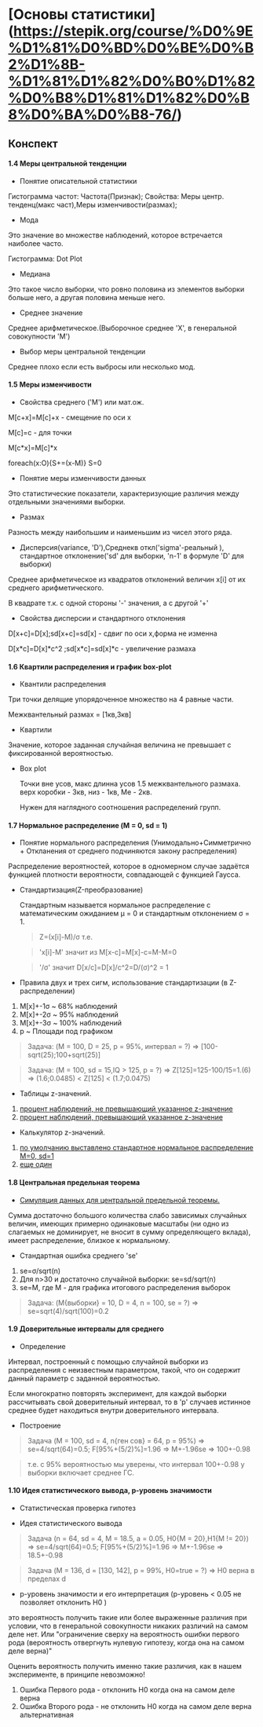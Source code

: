 # [Основы статистики] (https://stepik.org/course/%D0%9E%D1%81%D0%BD%D0%BE%D0%B2%D1%8B-%D1%81%D1%82%D0%B0%D1%82%D0%B8%D1%81%D1%82%D0%B8%D0%BA%D0%B8-76/)

## Конспект

#### 1.4 Меры центральной тенденции

- Понятие описательной статистики

 Гистограмма частот: Частота(Признак); Свойства: Меры центр. тенденц(макс част),Меры изменчивости(размах);

- Мода

 Это значение во множестве наблюдений, которое встречается наиболее часто.
 
 Гистограмма: Dot Plot

- Медиана

 Это такое число выборки, что ровно половина из элементов выборки больше него, а другая половина меньше него.

- Среднее значение

 Среднее арифметическое.(Выборочное среднее 'X', в генеральной совокупности 'M')

- Выбор меры центральной тенденции

 Среднее плохо если есть выбросы или несколько мод.

#### 1.5 Меры изменчивости

- Свойства среднего ('M') или мат.ож.

 M[c+x]=M[c]+x - смещение по оси x 
 
 M[c]=с - для точки
 
 M[c\*x]=M[c]\*x 

 foreach(x:O){S+=(x-M)} S=0 

- Понятие меры изменчивости данных

 Это статистические показатели, характеризующие различия между отдельными значениями выборки.

- Размах

 Разность между наибольшим и наименьшим из чисел этого ряда.

- Дисперсия(variance, 'D'),Среднекв откл('sigma'-реальный ), стандартное отклонение('sd' для выборки, 'n-1' в формуле 'D' для выборки)
 
 Среднее арифметическое из квадратов отклонений величин x[i] от их среднего арифметического.
 
 В квадрате т.к. с одной стороны '-' значения, а с другой '+'

- Свойства дисперсии и стандартного отклонения

 D[x+c]=D[x];sd[x+c]=sd[x] - сдвиг по оси x,форма не изменна
 
 D[x\*c]=D[x]\*c^2 ;sd[x\*c]=sd[x]\*c - увеличение размаха
 
#### 1.6 Квартили распределения и график box-plot

- Квантили распределения

 Три точки делящие упорядоченное множество на 4 равные части.
 
 Межквантельный размах = [1кв,3кв]

- Квартили

 Значение, которое заданная случайная величина не превышает с фиксированной вероятностью.

- Box plot
 
  Точки вне усов, макс длинна усов 1.5 межквантельного размаха. верх коробки - 3кв, низ - 1кв, Ме - 2кв.
  
  Нужен для наглядного соотношения распределений групп.

#### 1.7 Нормальное распределение (M = 0, sd = 1)

- Понятие нормального распределения (Унимодально+Симметрично + Откланения от среднего подчиняются закону распределения)

 Распределение вероятностей, которое в одномерном случае задаётся функцией плотности вероятности, совпадающей с функцией Гаусса.

- Стандартизация(Z-преобразование)

  Стандартным называется нормальное распределение с математическим ожиданием μ = 0 и стандартным отклонением σ = 1.
  
  > Z=(x[i]-M)/σ т.е. 
  
  > 'x[i]-M' значит из M[x-c]=M[x]-c=M-M=0
  
  > '/σ' значит D[x/c]=D[x]/c^2=D/(σ)^2 = 1

- Правила двух и трех сигм, использование стандартизации (в Z-распределении)

 1. M[x]+-1σ ~ 68% наблюдений
 2. M[x]+-2σ ~ 95% наблюдений
 3. M[x]+-3σ ~ 100% наблюдений
 4. p ~ Площади под графиком
 
 >Задача: (M = 100, D = 25, p = 95%, интервал = ?) => [100-sqrt(25);100+sqrt(25)]
 
 >Задача: (M = 100, sd = 15,IQ > 125, p = ?) => Z[125]=125-100/15=1.(6) => (1.6;0.0485) < Z[125] < (1.7;0.0475)
 
- Таблицы z-значений.
 1. [процент наблюдений, не превышающий указанное z-значение](http://www.stat.ufl.edu/~athienit/Tables/Ztable.pdf)
 2. [процент наблюдений, превышающий указанное z-значение](http://www.normaltable.com/ztable-righttailed.html) 
- Калькулятор z-значений.
 1. [по умолчанию выставлено стандартное нормальное распределение  M=0, sd=1](https://gallery.shinyapps.io/dist_calc/)
 2. [еще один](http://davidmlane.com/hyperstat/z_table.html)
 
#### 1.8 Центральная предельная теорема

- [Симуляция данных для центральной предельной теоремы.](https://gallery.shinyapps.io/CLT_mean/)

 Cумма достаточно большого количества слабо зависимых случайных величин, имеющих примерно одинаковые масштабы (ни одно из слагаемых не доминирует, не вносит в сумму определяющего вклада), имеет распределение, близкое к нормальному.
 
- Стандартная ошибка среднего 'se'
 1. se=σ/sqrt(n)
 2. Для n>30 и достаточно случайной выборки: se=sd/sqrt(n)
 3. se=M, где M - для графика итогового распределения выборок
 
 >Задача: (M{выборки} = 10, D = 4, n = 100, se = ?) => se=sqrt(4)/sqrt(100)=0.2
 
#### 1.9 Доверительные интервалы для среднего

- Определение

 Интервал, построенный с помощью случайной выборки из распределения с неизвестным параметром, такой, что он содержит данный параметр с заданной вероятностью.
 
 Если многократно повторять эксперимент, для каждой выборки рассчитывать свой доверительный интервал, то в 'p' случаев истинное среднее будет находиться внутри доверительного интервала.
 
- Построение
 >Задача (M = 100, sd = 4, n{ген сов} = 64, p = 95%) => se=4/sqrt(64)=0.5; F[95%+(5/2)%]=1.96 => M+-1.96se => 100+-0.98
 
 > т.е. с 95% вероятностью мы уверены, что интервал 100+-0.98 у выборки включает среднее ГС.
  
#### 1.10 Идея статистического вывода, p-уровень значимости

- Статистическая проверка гипотез


- Идея статистического вывода
 
 >Задача (n = 64,  sd = 4,   M = 18.5, a = 0.05, H0{M = 20},H1{M != 20}) => se=4/sqrt(64)=0.5; F[95%+(5/2)%]=1.96 => M+-1.96se => 18.5+-0.98
  
 >Задача (M = 136, d = [130, 142], p = 99%, H0=true = ?) => H0 верна в пределах d

- p-уровень значимости и его интерпретация (p-уровень < 0.05 не позволяет отклонить H0 )
 
 это вероятность получить такие или более выраженные различия при условии, что в генеральной совокупности никаких различий на самом деле нет. Или "ограничение сверху на вероятность ошибки первого рода (вероятность отвергнуть нулевую гипотезу, когда она на самом деле верна)"
 
 Оценить вероятность получить именно такие различия, как в нашем эксперименте, в принципе невозможно!
 
 1. Ошибка Первого рода - отклонить H0 когда она на самом деле верна
 2. Ошибка Второго рода - не отклонить H0 когда на самом деле верна альтернативная
